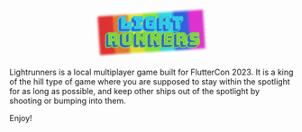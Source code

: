 <p align="center">
  <a href="https://flame-engine.org">
    <img alt="flame" width="200px" src="./assets/images/lightrunners.png">
  </a>
</p>

Lightrunners is a local multiplayer game built for FlutterCon 2023.
It is a king of the hill type of game where you are supposed to stay within the spotlight for as
long as possible, and keep other ships out of the spotlight by shooting or bumping into them.

Enjoy!